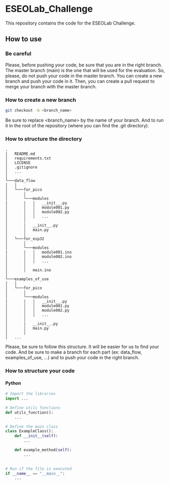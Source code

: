 # ESEOLab_Challenge

This repository contains the code for the ESEOLab Challenge.

## How to use

### Be careful
Please, before pushing your code, be sure that you are in the right branch. The master branch (main) is the one that will be used for the evaluation.
So, please, do not push your code in the master branch. You can create a new branch and push your code in it. Then, you can create a pull request to merge your branch with the master branch.

### How to create a new branch
```bash
git checkout -b <branch_name>
```
Be sure to replace <branch_name> by the name of your branch. And to run it in the root of the repository (where you can find the .git directory).

### How to structure the directory
```project
.
│   README.md
│   requirements.txt
│   LICENSE
│   .gitignore
│   ...  
│
└───data_flow
│   │
│   └───for_pico
│       │   
│       └───modules
|       |   │   __init__.py
│       │   │   module001.py
│       │   │   module002.py
│       │   │   ...
│       │
│       |   __init__.py
│       │   main.py
│       │
│   └───for_esp32
│       │
│       └───modules
|       |   │   module001.ino
│       │   │   module002.ino
│       │   │   ...
│       │
│       │   main.ino
│
└───examples_of_use
│   │
│   └───for_pico
│       │
│       └───modules
|       |   │   __init__.py
│       │   │   module001.py
│       │   │   module002.py
│       │   │   ...
│       │
│       |   __init__.py
│       │   main.py
│       │
│   ...
```

Please, be sure to follow this structure. It will be easier for us to find your code. And be sure to make a branch for each part (ex: data_flow, examples_of_use, ...) and to push your code in the right branch.

### How to structure your code

#### Python
```python
# Import the libraries
import ...

# Define utils functions
def utils_function():
    ...

# Define the main class
class ExampleClass():
    def __init__(self):
        ...

    def example_method(self):
        ...
 

# Run if the file is executed
if __name__ == "__main__":
    ...
```
